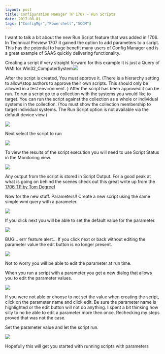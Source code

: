 ```yaml
---
layout: post
title: Configuration Manager TP 1707 - Run Scripts
date: 2017-08-01
tags: ["ConfigMgr","Powershell","SCCM"]
---
```


I want to talk a bit about the new Run Script feature that was added in 1706. In Technical Preview 1707 it gained the option to add parameters to a script. This has the potential to huge benefit many users of Config Manager and is a great example of SAAS quickly delivering functionality.

Creating a script if very straight forward for this example it is just a Query of WMI for Win32_ComputerSystem![]({{site.url}}/{{site.baseurl}}/media/tp-1707-run-scripts/CreateScript.jpg)

After the script is created, You must approve it. (There is a hierarchy setting to allow\stop authors to approve their own scripts. This should only be allowed in a test environment. ) After the script has been approved it can be run. To run a script go to a collection with the systems you would like to target. You can run the script against the collection as a whole or individual systems in the collection. (You must show the collection membership to target individual systems. The Run Script  option is not available via the default device view.)

![]({{site.url}}/{{site.baseurl}}/media/tp-1707-run-scripts/RunScript.jpg)

Next select the script to run

![]({{site.url}}/{{site.baseurl}}/media/tp-1707-run-scripts/SelectScripttoRun.jpg)

To view the results of the script execution you will need to use Script Status in the Monitoring view.

![]({{site.url}}/{{site.baseurl}}/media/tp-1707-run-scripts/ScriptResult.jpg)

Any output from the script is stored in Script Output. For a good peak at what is going on behind the scenes check out this great write up from the [1706 TP by Tom Degreef](http://www.oscc.be/sccm/configmgr/tp/powershell/posh/TP-1706-Run-a-script/)

Now for the new stuff. Parameters!! Create a new script using the same simple wmi query with a parameter.

![]({{site.url}}/{{site.baseurl}}/media/tp-1707-run-scripts/CreateScriptwP.jpg)

If you click next you will be able to set the default value for the parameter.

![]({{site.url}}/{{site.baseurl}}/media/tp-1707-run-scripts/CreateScriptwP_edit.jpg)

BUG... errr feature alert... If you click next or back without editing the parameter value the edit button is no longer present.

![]({{site.url}}/{{site.baseurl}}/media/tp-1707-run-scripts/CreateScriptwP_Noedit.jpg)

Not to worry you will be able to edit the parameter at run time.

When you run a script with a parameter you get a new dialog that allows you to edit the parameter values.

![]({{site.url}}/{{site.baseurl}}/media/tp-1707-run-scripts/RunWEdit.jpg)

If you were not able or choose to not set the value when creating the script, click on the parameter name and click edit.  Be sure the parameter name is highlighted or the edit button will not do anything.  I spent a bit thinking  how silly to no be able to edit a parameter more then once. Rechecking my steps proved that was not the case.

Set the parameter value and let the script run.

![]({{site.url}}/{{site.baseurl}}/media/tp-1707-run-scripts/setparmvalue.jpg)

Hopefully this will get you started with running scripts with parameters